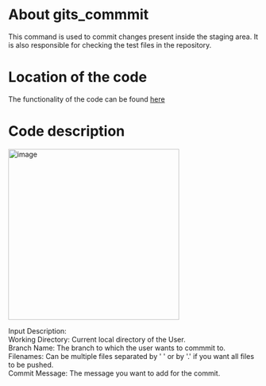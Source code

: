 # About gits_commmit

This command is used to commit changes present inside the staging area. It is also responsible for checking the test files in the repository.

# Location of the code

The functionality of the code can be found [here](https://github.com/psvkaushik/Group50_Proj2/blob/main/src/gits_commit.py)

# Code description

<img width="344" alt="image" src="https://github.com/psvkaushik/Group50_Proj2/assets/144864099/a2fa74c5-d23f-4e69-aca8-333dc60fee77">

Input Description:\
Working Directory: Current local directory of the User.\
Branch Name: The branch to which the user wants to commmit to.\
Filenames: Can be multiple files separated by ' ' or by '.' if you want all files to be pushed.\
Commit Message: The message you want to add for the commit.
